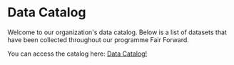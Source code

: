 # Data Catalog

Welcome to our organization's data catalog. Below is a list of datasets that have been collected throughout our programme Fair Forward.

You can access the catalog here: [Data Catalog!](https://fair-forward.github.io/datasets/)